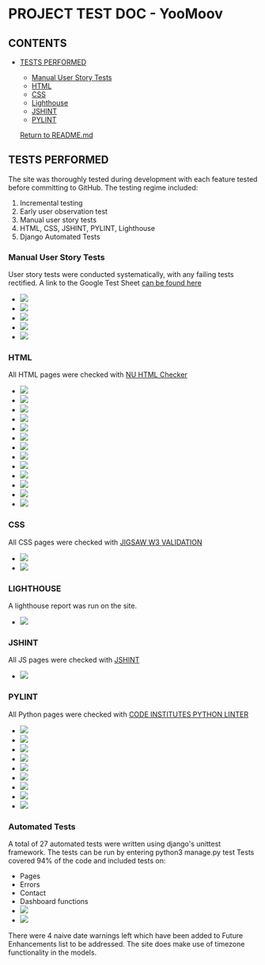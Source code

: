 # PROJECT TEST DOC - YooMoov

## CONTENTS
* [TESTS PERFORMED](#tests-performed)
  * [Manual User Story Tests](#manual-user-story-tests)
  * [HTML](#html)
  * [CSS](#css)
  * [Lighthouse](#lighthouse)
  * [JSHINT](#jshint)
  * [PYLINT](#pylint)

  [Return to README.md](https://github.com/rstan-dev/pp4-yoomoov/blob/main/README.md)


## TESTS PERFORMED
  The site was thoroughly tested during development with each feature tested before committing to GitHub.  The testing regime included:
  1. Incremental testing
  2. Early user observation test
  3. Manual user story tests
  4. HTML, CSS, JSHINT, PYLINT, Lighthouse
  5. Django Automated Tests

  ### Manual User Story Tests
  User story tests were conducted systematically, with any failing tests rectified.  A link to the Google Test Sheet [can be found here](https://docs.google.com/spreadsheets/d/1qAa4tR_dnJwZkhPTGCNh35P1FVwFQc9NjnrO-5prhpI/edit#gid=0)
  - <img src="https://github.com/rstan-dev/pp4-yoomoov/blob/main/documentation/testing/user_test_manual_1.png">
  - <img src="https://github.com/rstan-dev/pp4-yoomoov/blob/main/documentation/testing/user_test_manual_2.png">
  - <img src="https://github.com/rstan-dev/pp4-yoomoov/blob/main/documentation/testing/user_test_manual_3.png">
  - <img src="https://github.com/rstan-dev/pp4-yoomoov/blob/main/documentation/testing/user_test_manual_4.png">
  - <img src="https://github.com/rstan-dev/pp4-yoomoov/blob/main/documentation/testing/user_test_manual_5.png">


  ### HTML
  All HTML pages were checked with [NU HTML Checker](https://validator.w3.org/nu/)
  - <img src="https://github.com/rstan-dev/pp4-yoomoov/blob/main/documentation/testing/html_results_index.png">
  - <img src="https://github.com/rstan-dev/pp4-yoomoov/blob/main/documentation/testing/html_results_services.png">
  - <img src="https://github.com/rstan-dev/pp4-yoomoov/blob/main/documentation/testing/html_results_all_vans.png">
  - <img src="https://github.com/rstan-dev/pp4-yoomoov/blob/main/documentation/testing/html_results_van_filter.png">
  - <img src="https://github.com/rstan-dev/pp4-yoomoov/blob/main/documentation/testing/html_results_van_detail.png">
  - <img src="https://github.com/rstan-dev/pp4-yoomoov/blob/main/documentation/testing/html_results_dashboard.png">
  - <img src="https://github.com/rstan-dev/pp4-yoomoov/blob/main/documentation/testing/html_results_edit_booking.png">
  - <img src="https://github.com/rstan-dev/pp4-yoomoov/blob/main/documentation/testing/html_results_contact.png">
  - <img src="https://github.com/rstan-dev/pp4-yoomoov/blob/main/documentation/testing/html_results_delete_booking.png">
  - <img src="https://github.com/rstan-dev/pp4-yoomoov/blob/main/documentation/testing/html_results_leave_feedback.png">
  - <img src="https://github.com/rstan-dev/pp4-yoomoov/blob/main/documentation/testing/html_results_sign_up.png">
  - <img src="https://github.com/rstan-dev/pp4-yoomoov/blob/main/documentation/testing/html_results_login.png">
  - <img src="https://github.com/rstan-dev/pp4-yoomoov/blob/main/documentation/testing/html_results_on_screen_messages.png">

  ### CSS
  All CSS pages were checked with [JIGSAW W3 VALIDATION](https://jigsaw.w3.org/css-validator/)
   - <img src="https://github.com/rstan-dev/pp4-yoomoov/blob/main/documentation/testing/w3c_admin_css_results.png">
   - <img src="https://github.com/rstan-dev/pp4-yoomoov/blob/main/documentation/testing/w3c_style_css_results.png">

  ### LIGHTHOUSE
  A lighthouse report was run on the site.
  - <img src="https://github.com/rstan-dev/pp4-yoomoov/blob/main/documentation/testing/lighthouse_results_index.png">


  ### JSHINT
  All JS pages were checked with [JSHINT](https://jshint.com/)
  - <img src="https://github.com/rstan-dev/pp4-yoomoov/blob/main/documentation/testing/jshint_results.png">

  ### PYLINT
  All Python pages were checked with [CODE INSTITUTES PYTHON LINTER](https://pep8ci.herokuapp.com/)
  - <img src="https://github.com/rstan-dev/pp4-yoomoov/blob/main/documentation/testing/pylint_results_admin.png">
  - <img src="https://github.com/rstan-dev/pp4-yoomoov/blob/main/documentation/testing/pylint_results_apps.png">
  - <img src="https://github.com/rstan-dev/pp4-yoomoov/blob/main/documentation/testing/pylint_results_choices.png">
  - <img src="https://github.com/rstan-dev/pp4-yoomoov/blob/main/documentation/testing/pylint_results_context_processors.png">
  - <img src="https://github.com/rstan-dev/pp4-yoomoov/blob/main/documentation/testing/pylint_results_forms.png">
  - <img src="https://github.com/rstan-dev/pp4-yoomoov/blob/main/documentation/testing/pylint_results_models.png">
  - <img src="https://github.com/rstan-dev/pp4-yoomoov/blob/main/documentation/testing/pylint_results_project_urls.png">
  - <img src="https://github.com/rstan-dev/pp4-yoomoov/blob/main/documentation/testing/pylint_results_urls.png">
  - <img src="https://github.com/rstan-dev/pp4-yoomoov/blob/main/documentation/testing/pylint_results_views.png">

  ### Automated Tests
  A total of 27 automated tests were written using django's unittest framework.  The tests can be run by entering python3 manage.py test
  Tests covered 94% of the code and included tests on:
  - Pages
  - Errors
  - Contact
  - Dashboard functions
  - <img src="https://github.com/rstan-dev/pp4-yoomoov/blob/main/documentation/testing/unittest_coverage_report.png">
  - <img src="https://github.com/rstan-dev/pp4-yoomoov/blob/main/documentation/testing/unittest_results_with_warninbgs.png">

  There were 4 naive date warnings left which have been added to Future Enhancements list to be addressed.  The site does make use of timezone functionality in the models.





